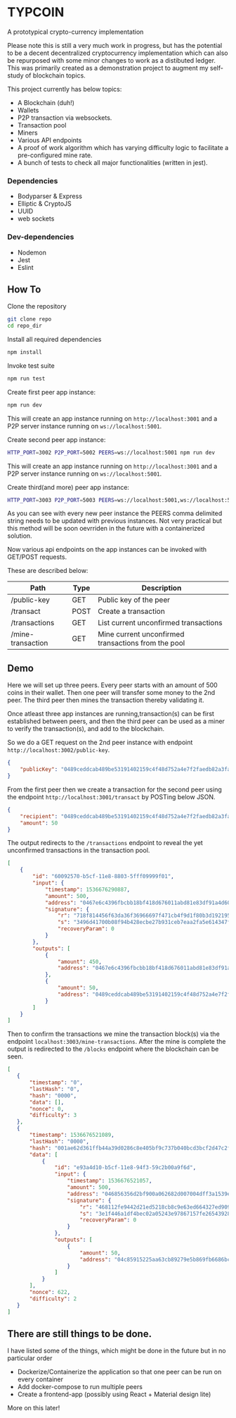 # TYPCOIN
A prototypical crypto-currency implementation

Please note this is still a very much work in progress, but has the potential to be a decent decentralized cryptocurrency implementation which can also be repurposed with some minor changes to work as a distibuted ledger.
This was primarily created as a demonstration project to augment my self-study of blockchain topics.

This project currently has below topics:
- A Blockchain (duh!)
- Wallets
- P2P transaction via websockets.
- Transaction pool
- Miners
- Various API endpoints
- A proof of work algorithm which has varying difficulty logic to facilitate a pre-configured mine rate.
- A bunch of tests to check all major functionalities (written in jest).

### Dependencies
- Bodyparser & Express
- Elliptic & CryptoJS
- UUID
- web sockets

### Dev-dependencies
- Nodemon
- Jest
- Eslint

## How To

Clone the repository
```bash 
git clone repo
cd repo_dir
```

Install all required dependencies
```bash 
npm install
```

Invoke test suite
```bash
npm run test
```

Create first peer app instance:
```bash
npm run dev
```

This will create an app instance running on `http://localhost:3001` and a P2P server instance running on `ws://localhost:5001`. 

Create second peer app instance:
```bash
HTTP_PORT=3002 P2P_PORT=5002 PEERS=ws://localhost:5001 npm run dev
```
This will create an app instance running on `http://localhost:3001` and a P2P server instance running on `ws://localhost:5001`. 

Create third(and more) peer app instance:
```bash
HTTP_PORT=3003 P2P_PORT=5003 PEERS=ws://localhost:5001,ws://localhost:5002  npm run dev
```

As you can see with every new peer instance the PEERS comma delimited string needs to be updated with previous instances. Not very practical but this method will be soon oevrriden in the future with a containerized solution.

Now various api endpoints on the app instances can be invoked with GET/POST requests.

These are described below:

|Path               | Type          |Description|
|-------------------|---------------|-----------|
|/public-key        |GET            |Public key of the peer|
|/transact          |POST           |Create a transaction|
|/transactions      |GET            |List current unconfirmed transactions|
|/mine-transaction  |GET            |Mine current unconfirmed transactions from the pool|

## Demo
Here we will set up three peers. Every peer starts with an amount of 500 coins in their wallet. Then one peer will transfer some money to the 2nd peer. The third peer then mines the transaction thereby validating it.

Once atleast three app instances are running,transaction(s) can be first established between peers, and then the third peer can be used as a miner to verify the transaction(s), and add to the blockchain.

So we do a GET request on the 2nd peer instance with endpoint `http://localhost:3002/public-key`.

```JSON
{
    "publicKey": "0489ceddcab489be53191402159c4f48d752a4e7f2faedb82a3face6bb80793fdea66171c6cd8e5e321f4946b79c3f76bac861946d23f47bd789bed04ebbbc1e53"
}
```

From the first peer then we create a transaction for the second peer using the endpoint `http://localhost:3001/transact` by POSTing below JSON.
```JSON
{
	"recipient": "0489ceddcab489be53191402159c4f48d752a4e7f2faedb82a3face6bb80793fdea66171c6cd8e5e321f4946b79c3f76bac861946d23f47bd789bed04ebbbc1e53",
	"amount": 50
}
```
The output redirects to the `/transactions` endpoint to reveal the yet unconfirmed transactions in the transaction pool.
```JSON
[
    {
        "id": "60092570-b5cf-11e8-8803-5fff09999f01",
        "input": {
            "timestamp": 1536676290887,
            "amount": 500,
            "address": "0467e6c4396fbcbb18bf418d676011abd81e83df91a4d60f506afc2836391abb70d158e19999fb514f325e120a271af0f33c2351e48995ac83c1535fb61a76781a",
            "signature": {
                "r": "718f814456f63da36f36966697f471cb4f9d1f80b3d192195adc3d1b133168ec",
                "s": "3496d41700b08f94b428ecbe27b931ceb7eaa2fa5e614347f1954943664ef2e3",
                "recoveryParam": 0
            }
        },
        "outputs": [
            {
                "amount": 450,
                "address": "0467e6c4396fbcbb18bf418d676011abd81e83df91a4d60f506afc2836391abb70d158e19999fb514f325e120a271af0f33c2351e48995ac83c1535fb61a76781a"
            },
            {
                "amount": 50,
                "address": "0489ceddcab489be53191402159c4f48d752a4e7f2faedb82a3face6bb80793fdea66171c6cd8e5e321f4946b79c3f76bac861946d23f47bd789bed04ebbbc1e53"
            }
        ]
    }
]
```
Then to confirm the transactions we mine the transaction block(s) via the endpoint `localhost:3003/mine-transactions`. After the mine is complete the output is redirected to the `/blocks` endpoint where the blockchain can be seen.
```JSON
[
   {
       "timestamp": "0",
       "lastHash": "0",
       "hash": "0000",
       "data": [],
       "nonce": 0,
       "difficulty": 3
   },
   {
       "timestamp": 1536676521089,
       "lastHash": "0000",
       "hash": "001ae62d361ffb44a39d0286c8e405bf9c737b040bcd3bcf2d47c2f4f91c63ec",
       "data": [
           {
               "id": "e93a4d10-b5cf-11e8-94f3-59c2b00a9f6d",
               "input": {
                   "timestamp": 1536676521057,
                   "amount": 500,
                   "address": "046856356d2bf900a062682d007004dff3a1539ea7aee4400013f7645dc2b062c1250707698cf4ba4d3f5ee9591ba29f93a628aba0eb7ecc851f47ffa2ceef569d",
                   "signature": {
                       "r": "468112fe9442d21ed5218cb8c9e63ed664327ed909639e712372ad6de8dea717",
                       "s": "3e1f446a1df4bec02a05243e97867157fe26543928982dd05ac33d0045e92cdc",
                       "recoveryParam": 0
                   }
               },
               "outputs": [
                   {
                       "amount": 50,
                       "address": "04c85915225aa63cb89279e5b869fb6686bc5b710069c1098610af22ca8916ce36df4a86c2b5e922f43ebf4bbb8aa670ad6c752d33aa4517bdf4b673ba4c966ac3"
                   }
               ]
           }
       ],
       "nonce": 622,
       "difficulty": 2
   }
]
```

## There are still things to be done. 
I have listed some of the things, which might be done in the future but in no particular order
- Dockerize/Containerize the application so that one peer can be run on every container 
- Add docker-compose to run multiple peers 
- Create a frontend-app (possibly using React + Material design lite)

More on this later!
